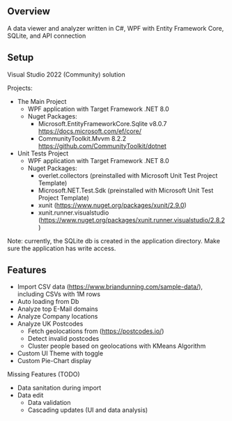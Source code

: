 Overview
-
A data viewer and analyzer written in C#, WPF with Entity Framework Core, SQLite, and API connection

Setup
- 
Visual Studio 2022 (Community) solution

Projects:
- The Main Project
  - WPF application with Target Framework .NET 8.0
  - Nuget Packages:
    - Microsoft.EntityFrameworkCore.Sqlite v8.0.7 https://docs.microsoft.com/ef/core/
    - CommunityToolkit.Mvvm 8.2.2 https://github.com/CommunityToolkit/dotnet
- Unit Tests Project
  - WPF application with Target Framework .NET 8.0
  - Nuget Packages:
    - overlet.collectors (preinstalled with Microsoft Unit Test Project Template)
    - Microsoft.NET.Test.Sdk (preinstalled with Microsoft Unit Test Project Template)
    - xunit (https://www.nuget.org/packages/xunit/2.9.0)
    - xunit.runner.visualstudio (https://www.nuget.org/packages/xunit.runner.visualstudio/2.8.2)


Note: currently, the SQLite db is created in the application directory. Make sure the application has write access.

Features
-
- Import CSV data (https://www.briandunning.com/sample-data/), including CSVs with 1M rows
- Auto loading from Db
- Analyze top E-Mail domains
- Analyze Company locations
- Analyze UK Postcodes
  - Fetch geolocations from (https://postcodes.io/)
  - Detect invalid postcodes
  - Cluster people based on geolocations with KMeans Algorithm
- Custom UI Theme with toggle
- Custom Pie-Chart display

Missing Features (TODO)
- Data sanitation during import
- Data edit
  - Data validation
  - Cascading updates (UI and data analysis)
